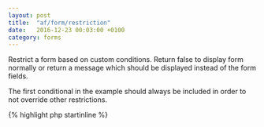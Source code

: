 ```yaml
---
layout: post
title:  "af/form/restriction"
date:   2016-12-23 00:03:00 +0100
category: forms
---
```


Restrict a form based on custom conditions. Return false to display form normally or return a message which should be displayed instead of the form fields.

The first conditional in the example should always be included in order to not override other restrictions.

{% highlight php startinline %}
<?php

function restrict_form( $restriction, $form, $args ) {
	// Added in case another restriction already applies
	if ( $restriction ) {
	    return $restriction;
	}
	
	if ( condition_to_hide_form ) {
	    return 'This message will be displayed instead of the form';
	}
	
	return false;
}
add_filter( 'af/form/restriction', 'restrict_form', 10, 3 );
add_filter( 'af/form/restriction/id=FORM_ID', 'restrict_form', 10, 3 );
add_filter( 'af/form/restriction/key=FORM_KEY', 'restrict_form', 10, 3 );

{% endhighlight %}